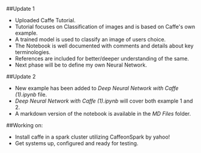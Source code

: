 ##Update 1
* Uploaded Caffe Tutorial.
* Tutorial focuses on Classification of images and is based on Caffe's own example.
* A trained model is used to classify an image of users choice.
* The Notebook is well documented with comments and details about key terminologies.
* References are included for better/deeper understanding of the same.
* Next phase will be to define my own Neural Network.

##Update 2
* New example has been added to *Deep Neural Network with Caffe (1).ipynb* file.
* *Deep Neural Network with Caffe (1).ipynb* will cover both example 1 and 2. 
* A markdown version of the notebook is available in the *MD Files* folder.


##Working on:
* Install caffe in a spark cluster utilizing CaffeonSpark by yahoo!
* Get systems up, configured and ready for testing.
